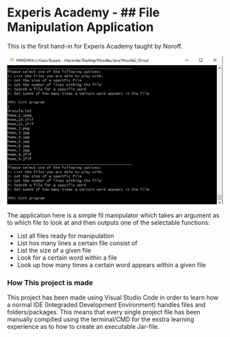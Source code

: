 # Experis Academy - ## File Manipulation Application

This is the first hand-in for Experis Academy taught by Noroff.

![Running in git-bash](https://raw.githubusercontent.com/CasaRol/Experis_Moodle2/main/src/Screenshots/Running_bash.png)

The application here is a simple fil manipulator which takes an argument as to which file to look at 
and then outputs one of the selectable functions: 
* List all files ready for manipulation
* List hos many lines a certain file consist of
* List the size of a given file
* Look for a certain word within a file
* Look up how many times a certain word appears within a given file

### How This project is made

This project has been made using Visual Studio Code in order to learn how a normal IDE (Integraded Development Environment) handles files and folders/packages.
This means that every single project file has been manually compilled using the terminal/CMD for the exstra learning experience as to how to create an executable Jar-file.

